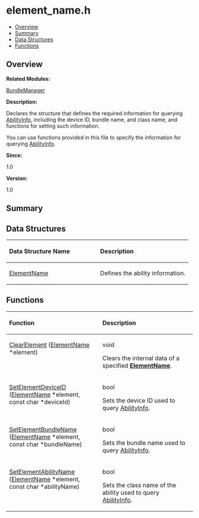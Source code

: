 # element\_name.h<a name="ZH-CN_TOPIC_0000001055039482"></a>

-   [Overview](#section221536493165626)
-   [Summary](#section880640720165626)
-   [Data Structures](#nested-classes)
-   [Functions](#func-members)

## **Overview**<a name="section221536493165626"></a>

**Related Modules:**

[BundleManager](BundleManager.md)

**Description:**

Declares the structure that defines the required information for querying  [AbilityInfo](AbilityInfo.md), including the device ID, bundle name, and class name, and functions for setting such information. 

You can use functions provided in this file to specify the information for querying  [AbilityInfo](AbilityInfo.md).

**Since:**

1.0

**Version:**

1.0

## **Summary**<a name="section880640720165626"></a>

## Data Structures<a name="nested-classes"></a>

<a name="table1803595257165626"></a>
<table><thead align="left"><tr id="row2105681051165626"><th class="cellrowborder" valign="top" width="50%" id="mcps1.1.3.1.1"><p id="p992882320165626"><a name="p992882320165626"></a><a name="p992882320165626"></a>Data Structure Name</p>
</th>
<th class="cellrowborder" valign="top" width="50%" id="mcps1.1.3.1.2"><p id="p1487568544165626"><a name="p1487568544165626"></a><a name="p1487568544165626"></a>Description</p>
</th>
</tr>
</thead>
<tbody><tr id="row748411907165626"><td class="cellrowborder" valign="top" width="50%" headers="mcps1.1.3.1.1 "><p id="p1639912421165626"><a name="p1639912421165626"></a><a name="p1639912421165626"></a><a href="ElementName.md">ElementName</a></p>
</td>
<td class="cellrowborder" valign="top" width="50%" headers="mcps1.1.3.1.2 "><p id="p1711151887165626"><a name="p1711151887165626"></a><a name="p1711151887165626"></a>Defines the ability information. </p>
</td>
</tr>
</tbody>
</table>

## Functions<a name="func-members"></a>

<a name="table1535209096165626"></a>
<table><thead align="left"><tr id="row767474654165626"><th class="cellrowborder" valign="top" width="50%" id="mcps1.1.3.1.1"><p id="p783788316165626"><a name="p783788316165626"></a><a name="p783788316165626"></a>Function</p>
</th>
<th class="cellrowborder" valign="top" width="50%" id="mcps1.1.3.1.2"><p id="p860055670165626"><a name="p860055670165626"></a><a name="p860055670165626"></a>Description</p>
</th>
</tr>
</thead>
<tbody><tr id="row968709098165626"><td class="cellrowborder" valign="top" width="50%" headers="mcps1.1.3.1.1 "><p id="p1336304522165626"><a name="p1336304522165626"></a><a name="p1336304522165626"></a><a href="BundleManager.md#ga3abe15ac14571de84ca72c98f4009724">ClearElement</a> (<a href="ElementName.md">ElementName</a> *element)</p>
</td>
<td class="cellrowborder" valign="top" width="50%" headers="mcps1.1.3.1.2 "><p id="p1098521408165626"><a name="p1098521408165626"></a><a name="p1098521408165626"></a>void </p>
<p id="p1959182144165626"><a name="p1959182144165626"></a><a name="p1959182144165626"></a>Clears the internal data of a specified <strong id="b1856405011165626"><a name="b1856405011165626"></a><a name="b1856405011165626"></a><a href="ElementName.md">ElementName</a></strong>. </p>
</td>
</tr>
<tr id="row1196290623165626"><td class="cellrowborder" valign="top" width="50%" headers="mcps1.1.3.1.1 "><p id="p1788367129165626"><a name="p1788367129165626"></a><a name="p1788367129165626"></a><a href="BundleManager.md#ga90e16f159ee8e7f1a9385feebb3dbc0c">SetElementDeviceID</a> (<a href="ElementName.md">ElementName</a> *element, const char *deviceId)</p>
</td>
<td class="cellrowborder" valign="top" width="50%" headers="mcps1.1.3.1.2 "><p id="p2144140828165626"><a name="p2144140828165626"></a><a name="p2144140828165626"></a>bool </p>
<p id="p534346159165626"><a name="p534346159165626"></a><a name="p534346159165626"></a>Sets the device ID used to query <a href="AbilityInfo.md">AbilityInfo</a>. </p>
</td>
</tr>
<tr id="row1722869698165626"><td class="cellrowborder" valign="top" width="50%" headers="mcps1.1.3.1.1 "><p id="p1212501802165626"><a name="p1212501802165626"></a><a name="p1212501802165626"></a><a href="BundleManager.md#ga60692e66a3a204a2f16f70c5cd452c1d">SetElementBundleName</a> (<a href="ElementName.md">ElementName</a> *element, const char *bundleName)</p>
</td>
<td class="cellrowborder" valign="top" width="50%" headers="mcps1.1.3.1.2 "><p id="p1447494859165626"><a name="p1447494859165626"></a><a name="p1447494859165626"></a>bool </p>
<p id="p1415278907165626"><a name="p1415278907165626"></a><a name="p1415278907165626"></a>Sets the bundle name used to query <a href="AbilityInfo.md">AbilityInfo</a>. </p>
</td>
</tr>
<tr id="row332536678165626"><td class="cellrowborder" valign="top" width="50%" headers="mcps1.1.3.1.1 "><p id="p635258054165626"><a name="p635258054165626"></a><a name="p635258054165626"></a><a href="BundleManager.md#ga93a575cc428cb96526ae02b3997f1f3b">SetElementAbilityName</a> (<a href="ElementName.md">ElementName</a> *element, const char *abilityName)</p>
</td>
<td class="cellrowborder" valign="top" width="50%" headers="mcps1.1.3.1.2 "><p id="p1939608546165626"><a name="p1939608546165626"></a><a name="p1939608546165626"></a>bool </p>
<p id="p1268168664165626"><a name="p1268168664165626"></a><a name="p1268168664165626"></a>Sets the class name of the ability used to query <a href="AbilityInfo.md">AbilityInfo</a>. </p>
</td>
</tr>
</tbody>
</table>

